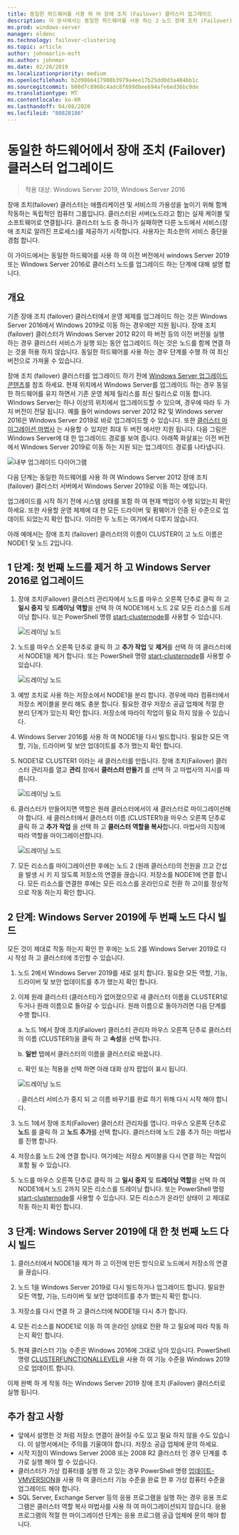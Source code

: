 ```yaml
---
title: 동일한 하드웨어를 사용 하 여 장애 조치 (Failover) 클러스터 업그레이드
description: 이 문서에서는 동일한 하드웨어를 사용 하는 2 노드 장애 조치 (Failover) 클러스터 업그레이드에 대해 설명 합니다.
ms.prod: windows-server
manager: eldenc
ms.technology: failover-clustering
ms.topic: article
author: johnmarlin-msft
ms.author: johnmar
ms.date: 02/28/2019
ms.localizationpriority: medium
ms.openlocfilehash: b2d9866417908b3979a4ee17b25dd0d3a404bb1c
ms.sourcegitcommit: b00d7c8968c4adc8f699dbee694afe6ed36bc9de
ms.translationtype: MT
ms.contentlocale: ko-KR
ms.lasthandoff: 04/08/2020
ms.locfileid: "80828186"
---
```

# <a name="upgrading-failover-clusters-on-the-same-hardware"></a>동일한 하드웨어에서 장애 조치 (Failover) 클러스터 업그레이드

> 적용 대상: Windows Server 2019, Windows Server 2016

장애 조치(failover) 클러스터는 애플리케이션 및 서비스의 가용성을 높이기 위해 함께 작동하는 독립적인 컴퓨터 그룹입니다. 클러스터된 서버(노드라고 함)는 실제 케이블 및 소프트웨어로 연결됩니다. 클러스터 노드 중 하나가 실패하면 다른 노드에서 서비스(장애 조치로 알려진 프로세스)를 제공하기 시작합니다. 사용자는 최소한의 서비스 중단을 경험 합니다.

이 가이드에서는 동일한 하드웨어를 사용 하 여 이전 버전에서 windows Server 2019 또는 Windows Server 2016로 클러스터 노드를 업그레이드 하는 단계에 대해 설명 합니다.

## <a name="overview"></a>개요

기존 장애 조치 (failover) 클러스터에서 운영 체제를 업그레이드 하는 것은 Windows Server 2016에서 Windows 2019로 이동 하는 경우에만 지원 됩니다.  장애 조치 (failover) 클러스터가 Windows Server 2012 R2이 하 버전 등의 이전 버전을 실행 하는 경우 클러스터 서비스가 실행 되는 동안 업그레이드 하는 것은 노드를 함께 연결 하는 것을 허용 하지 않습니다.  동일한 하드웨어를 사용 하는 경우 단계를 수행 하 여 최신 버전으로 가져올 수 있습니다.  

장애 조치 (failover) 클러스터를 업그레이드 하기 전에 [Windows Server 업그레이드 콘텐츠](../upgrade/upgrade-overview.md)를 참조 하세요.  현재 위치에서 Windows Server를 업그레이드 하는 경우 동일한 하드웨어를 유지 하면서 기존 운영 체제 릴리스를 최신 릴리스로 이동 합니다. Windows Server는 하나 이상의 위치에서 업그레이드할 수 있으며, 경우에 따라 두 가지 버전이 전달 됩니다. 예를 들어 windows server 2012 R2 및 Windows server 2016은 Windows Server 2019로 바로 업그레이드할 수 있습니다.  또한 [클러스터 마이그레이션 마법사](https://blogs.msdn.microsoft.com/clustering/2012/06/25/how-to-move-highly-available-clustered-vms-to-windows-server-2012-with-the-cluster-migration-wizard/) 는 사용할 수 있지만 최대 두 버전 에서만 지원 됩니다. 다음 그림은 Windows Server에 대 한 업그레이드 경로를 보여 줍니다. 아래쪽 화살표는 이전 버전에서 Windows Server 2019로 이동 하는 지원 되는 업그레이드 경로를 나타냅니다.

![내부 업그레이드 다이어그램](media/In-Place-Upgrade/In-Place-Upgrade-1.png)

다음 단계는 동일한 하드웨어를 사용 하 여 Windows Server 2012 장애 조치 (failover) 클러스터 서버에서 Windows Server 2019로 이동 하는 예입니다.  

업그레이드를 시작 하기 전에 시스템 상태를 포함 하 여 현재 백업이 수행 되었는지 확인 하세요.  또한 사용할 운영 체제에 대 한 모든 드라이버 및 펌웨어가 인증 된 수준으로 업데이트 되었는지 확인 합니다.  이러한 두 노트는 여기에서 다루지 않습니다.

아래 예에서는 장애 조치 (failover) 클러스터의 이름이 CLUSTER이 고 노드 이름은 NODE1 및 노드 2입니다.

## <a name="step-1-evict-first-node-and-upgrade-to-windows-server-2016"></a>1 단계: 첫 번째 노드를 제거 하 고 Windows Server 2016로 업그레이드

1. 장애 조치(Failover) 클러스터 관리자에서 노드를 마우스 오른쪽 단추로 클릭 하 고 **일시 중지** 및 **드레이닝 역할**을 선택 하 여 NODE1에서 노드 2로 모든 리소스를 드레이닝 합니다.  또는 PowerShell 명령 [start-clusternode](https://docs.microsoft.com/powershell/module/failoverclusters/suspend-clusternode)를 사용할 수 있습니다.

    ![드레이닝 노드](media/In-Place-Upgrade/In-Place-Upgrade-2.png)

2. 노드를 마우스 오른쪽 단추로 클릭 하 고 **추가 작업** 및 **제거**를 선택 하 여 클러스터에서 NODE1을 제거 합니다.  또는 PowerShell 명령 [start-clusternode](https://docs.microsoft.com/powershell/module/failoverclusters/remove-clusternode)를 사용할 수 있습니다.

    ![드레이닝 노드](media/In-Place-Upgrade/In-Place-Upgrade-3.png)

3. 예방 조치로 사용 하는 저장소에서 NODE1을 분리 합니다.  경우에 따라 컴퓨터에서 저장소 케이블을 분리 해도 충분 합니다.  필요한 경우 저장소 공급 업체에 적절 한 분리 단계가 있는지 확인 합니다.  저장소에 따라이 작업이 필요 하지 않을 수 있습니다.

4. Windows Server 2016를 사용 하 여 NODE1을 다시 빌드합니다.  필요한 모든 역할, 기능, 드라이버 및 보안 업데이트를 추가 했는지 확인 합니다.

5. NODE1로 CLUSTER1 이라는 새 클러스터를 만듭니다.  장애 조치(Failover) 클러스터 관리자를 열고 **관리** 창에서 **클러스터 만들기** 를 선택 하 고 마법사의 지시를 따릅니다.

    ![드레이닝 노드](media/In-Place-Upgrade/In-Place-Upgrade-4.png)

6. 클러스터가 만들어지면 역할은 원래 클러스터에서이 새 클러스터로 마이그레이션해야 합니다.  새 클러스터에서 클러스터 이름 (CLUSTER1)을 마우스 오른쪽 단추로 클릭 하 고 **추가 작업** 을 선택 하 고 **클러스터 역할을 복사**합니다.  마법사의 지침에 따라 역할을 마이그레이션합니다.

    ![드레이닝 노드](media/In-Place-Upgrade/In-Place-Upgrade-5.png)

7.  모든 리소스를 마이그레이션한 후에는 노드 2 (원래 클러스터)의 전원을 끄고 간섭을 발생 시 키 지 않도록 저장소의 연결을 끊습니다.  저장소를 NODE1에 연결 합니다.  모든 리소스를 연결한 후에는 모든 리소스를 온라인으로 전환 하 고이를 정상적으로 작동 하는지 확인 합니다.

## <a name="step-2-rebuild-second-node-to-windows-server-2019"></a>2 단계: Windows Server 2019에 두 번째 노드 다시 빌드

모든 것이 제대로 작동 하는지 확인 한 후에는 노드 2를 Windows Server 2019로 다시 작성 하 고 클러스터에 조인할 수 있습니다.

1. 노드 2에서 Windows Server 2019를 새로 설치 합니다. 필요한 모든 역할, 기능, 드라이버 및 보안 업데이트를 추가 했는지 확인 합니다.

2. 이제 원래 클러스터 (클러스터)가 없어졌으므로 새 클러스터 이름을 CLUSTER1로 두거나 원래 이름으로 돌아갈 수 있습니다.  원래 이름으로 돌아가려면 다음 단계를 수행 합니다.
   
   a. 노드 1에서 장애 조치(Failover) 클러스터 관리자 마우스 오른쪽 단추로 클러스터의 이름 (CLUSTER1)을 클릭 하 고 **속성**을 선택 합니다.
   
   b. **일반** 탭에서 클러스터의 이름을 클러스터로 바꿉니다.

   c. 확인 또는 적용을 선택 하면 아래 대화 상자 팝업이 표시 됩니다.

    ![드레이닝 노드](media/In-Place-Upgrade/In-Place-Upgrade-6.png)

    . 클러스터 서비스가 중지 되 고 이름 바꾸기를 완료 하기 위해 다시 시작 해야 합니다.

3. 노드 1에서 장애 조치(Failover) 클러스터 관리자를 엽니다.  마우스 오른쪽 단추로 **노드** 를 클릭 하 고 **노드 추가**를 선택 합니다.  클러스터에 노드 2를 추가 하는 마법사를 진행 합니다.

4. 저장소를 노드 2에 연결 합니다. 여기에는 저장소 케이블을 다시 연결 하는 작업이 포함 될 수 있습니다. 

5. 노드를 마우스 오른쪽 단추로 클릭 하 고 **일시 중지** 및 **드레이닝 역할**을 선택 하 여 NODE1에서 노드 2까지 모든 리소스를 드레이닝 합니다.  또는 PowerShell 명령 [start-clusternode](https://docs.microsoft.com/powershell/module/failoverclusters/suspend-clusternode)를 사용할 수 있습니다.  모든 리소스가 온라인 상태이 고 제대로 작동 하는지 확인 합니다.

## <a name="step-3-rebuild-first-node-to-windows-server-2019"></a>3 단계: Windows Server 2019에 대 한 첫 번째 노드 다시 빌드

1. 클러스터에서 NODE1을 제거 하 고 이전에 만든 방식으로 노드에서 저장소의 연결을 끊습니다.

2. 노드 1을 Windows Server 2019로 다시 빌드하거나 업그레이드 합니다.  필요한 모든 역할, 기능, 드라이버 및 보안 업데이트를 추가 했는지 확인 합니다.

3. 저장소를 다시 연결 하 고 클러스터에 NODE1을 다시 추가 합니다.

4. 모든 리소스를 NODE1로 이동 하 여 온라인 상태로 전환 하 고 필요에 따라 작동 하는지 확인 합니다.

5. 현재 클러스터 기능 수준은 Windows 2016에 그대로 남아 있습니다.  PowerShell 명령 [CLUSTERFUNCTIONALLEVEL](https://docs.microsoft.com/powershell/module/failoverclusters/update-clusterfunctionallevel)을 사용 하 여 기능 수준을 Windows 2019으로 업데이트 합니다.

이제 완벽 하 게 작동 하는 Windows Server 2019 장애 조치 (Failover) 클러스터로 실행 됩니다.

## <a name="additional-notes"></a>추가 참고 사항

- 앞에서 설명한 것 처럼 저장소 연결이 끊어질 수도 있고 필요 하지 않을 수도 있습니다.  이 설명서에서는 주의를 기울여야 합니다.  저장소 공급 업체에 문의 하세요.
- 시작 지점이 Windows Server 2008 또는 2008 R2 클러스터 인 경우 단계를 추가로 실행 해야 할 수 있습니다.
- 클러스터가 가상 컴퓨터를 실행 하 고 있는 경우 PowerShell 명령 [업데이트-VMVERSION](https://docs.microsoft.com/powershell/module/hyper-v/update-vmversion)을 사용 하 여 클러스터 기능 수준을 완료 한 후 가상 컴퓨터 수준을 업그레이드 해야 합니다.
- SQL Server, Exchange Server 등의 응용 프로그램을 실행 하는 경우 응용 프로그램은 클러스터 역할 복사 마법사를 사용 하 여 마이그레이션되지 않습니다.  응용 프로그램의 적절 한 마이그레이션 단계는 응용 프로그램 공급 업체에 문의 해야 합니다.